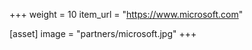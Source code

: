 +++
weight = 10
item_url = "https://www.microsoft.com"

[asset]
image = "partners/microsoft.jpg"
+++